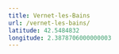 ```yaml
---
title: Vernet-les-Bains
url: /vernet-les-bains/
latitude: 42.5484832
longitude: 2.3878706000000003
---
```

